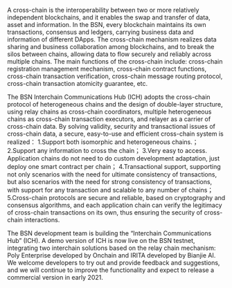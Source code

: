 A cross-chain is the interoperability between two or more relatively independent blockchains, and it enables the swap and transfer of data, asset and information. In the BSN, every blockchain maintains its own transactions, consensus and ledgers, carrying business data and information of different DApps. The cross-chain mechanism realizes data sharing and business collaboration among blockchains, and to break the silos between chains, allowing data to flow securely and reliably across multiple chains. The main functions of the cross-chain include: cross-chain registration management mechanism, cross-chain contract functions, cross-chain transaction verification, cross-chain message routing protocol, cross-chain transaction atomicity guarantee, etc.

The BSN Interchain Communications Hub (ICH) adopts the cross-chain protocol of heterogeneous chains and the design of double-layer structure, using relay chains as cross-chain coordinators, multiple heterogeneous chains as cross-chain transaction executors, and relayer as a carrier of cross-chain data. By solving validity, security and transactional issues of cross-chain data, a secure, easy-to-use and efficient cross-chain system is realized：
1.Support both isomorphic and heterogeneous chains.；
2.Support any information to cross the chain；
3.Very easy to access. Application chains do not need to do custom development adaptation, just deploy one smart contract per chain；
4.Transactional support, supporting not only scenarios with the need for ultimate consistency of transactions, but also scenarios with the need for strong consistency of transactions, with support for any transaction and scalable to any number of chains；
5.Cross-chain protocols are secure and reliable, based on cryptography and consensus algorithms, and each application chain can verify the legitimacy of cross-chain transactions on its own, thus ensuring the security of cross-chain interactions.

The BSN development team is building the “Interchain Communications Hub” (ICH). A demo version of ICH is now live on the BSN testnet, integrating two interchain solutions based on the relay chain mechanism: Poly Enterprise developed by Onchain and IRITA developed by Bianjie AI. We welcome developers to try out and provide feedback and suggestions, and we will continue to improve the functionality and expect to release a commercial version in early 2021.
